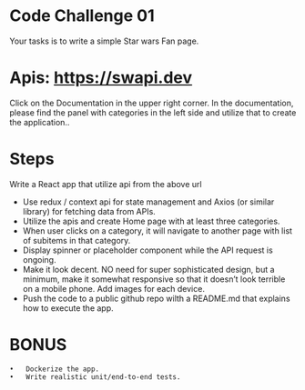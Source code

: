 # Code Challenge 01

Your tasks is to write a simple Star wars Fan page. 

# Apis: https://swapi.dev
Click on the Documentation in the upper right corner. In the documentation, please find the panel with categories in the left side and utilize that to create the application..


# Steps
Write a React app that utilize api from the above url
<ul>
	<li>Use redux / context api for state management and Axios (or similar library) for fetching data from APIs.</li>
	<li>Utilize the apis and create Home page with at least three categories. </li>
	<li>When user clicks on a category, it will navigate to another page with list of subitems in that category.</li>
	<li>Display spinner or placeholder component while the API request is ongoing.</li>
	<li>Make it look decent. NO need for super sophisticated design, but a minimum, make it somewhat responsive so that it doesn’t look terrible on a mobile phone. Add images for each device.</li>
	<li>Push the code to a public github repo wilth a README.md that explains how to execute the app.</li>
</ul>

# BONUS
	•	Dockerize the app.
	•	Write realistic unit/end-to-end tests.
